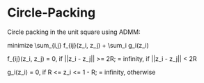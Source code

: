 # Circle-Packing

Circle packing in the unit square using ADMM:

minimize \sum_{i,j} f_{ij}(z_i, z_j) + \sum_i g_i(z_i)

f_{ij}(z_i, z_j) = 0, if ||z_i - z_j|| >= 2R;
                 = infinity, if ||z_i - z_j|| < 2R
                 
g_i(z_i) = 0, if R <= z_i <= 1 - R;
         = infinity, otherwise
